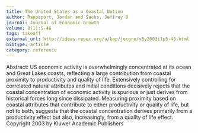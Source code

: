 ```yaml
---
title: The United States as a Coastal Nation
author: Rappaport, Jordan and Sachs, Jeffrey D
journal: Journal of Economic Growth
volume: 8(1):5-46
tags: takeoff
external_url: http://ideas.repec.org/a/kap/jecgro/v8y2003i1p5-46.html
bibtype: article
category: reference
---
```

Abstract:  US economic activity is overwhelmingly concentrated at its ocean and Great Lakes coasts, reflecting a large contribution from coastal proximity to productivity and quality of life. Extensively controlling for correlated natural attributes and initial conditions decisively rejects that the coastal concentration of economic activity is spurious or just derives from historical forces long since dissipated. Measuring proximity based on coastal attributes that contribute to either productivity or quality of life, but not to both, suggests that the coastal concentration derives primarily from a productivity effect but also, increasingly, from a quality of life effect. Copyright 2003 by Kluwer Academic Publishers
